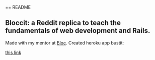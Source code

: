 == README
## Bloccit: a Reddit replica to teach the fundamentals of web development and Rails.

Made with my mentor at [Bloc](http://bloc.io).
Created heroku app bustit:

[this link](https://git.heroku.com/bustit.git)



